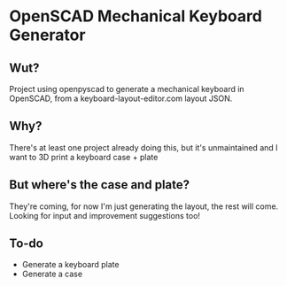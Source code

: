 # OpenSCAD Mechanical Keyboard Generator

## Wut?
Project using openpyscad to generate a mechanical keyboard in OpenSCAD, from a keyboard-layout-editor.com layout JSON.

## Why?
There's at least one project already doing this, but it's unmaintained and I want to 3D print a keyboard case + plate

## But where's the case and plate?
They're coming, for now I'm just generating the layout, the rest will come. Looking for input and improvement suggestions too!

## To-do
* Generate a keyboard plate
* Generate a case
